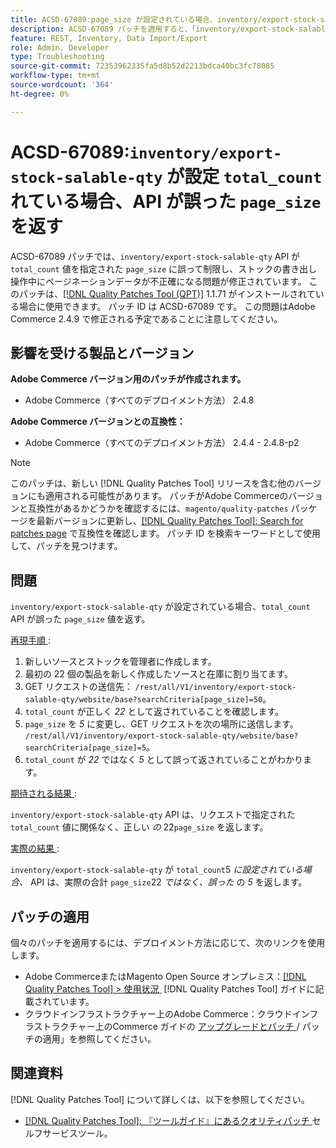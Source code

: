 ```yaml
---
title: ACSD-67089:page_size が設定されている場合、inventory/export-stock-salable-qty API が誤った total_count を返す
description: ACSD-67089 パッチを適用すると、「inventory/export-stock-salable-qty」 API が「total_count」値を指定の「page_size」に誤って制限し、在庫の書き出し操作中に不正確なページネーションデータが発生するAdobe Commerceの問題を修正できます。
feature: REST, Inventory, Data Import/Export
role: Admin, Developer
type: Troubleshooting
source-git-commit: 72353962335fa5d8b52d2213bdca40bc3fc78085
workflow-type: tm+mt
source-wordcount: '364'
ht-degree: 0%

---
```


# ACSD-67089:`inventory/export-stock-salable-qty` が設定 `total_count` れている場合、API が誤った `page_size` を返す

ACSD-67089 パッチでは、`inventory/export-stock-salable-qty` API が `total_count` 値を指定された `page_size` に誤って制限し、ストックの書き出し操作中にページネーションデータが不正確になる問題が修正されています。 このパッチは、[[!DNL Quality Patches Tool (QPT)]](/help/tools/quality-patches-tool/quality-patches-tool-to-self-serve-quality-patches.md) 1.1.71 がインストールされている場合に使用できます。 パッチ ID は ACSD-67089 です。 この問題はAdobe Commerce 2.4.9 で修正される予定であることに注意してください。

## 影響を受ける製品とバージョン

**Adobe Commerce バージョン用のパッチが作成されます。**

* Adobe Commerce（すべてのデプロイメント方法） 2.4.8

**Adobe Commerce バージョンとの互換性：**

* Adobe Commerce（すべてのデプロイメント方法） 2.4.4 - 2.4.8-p2

>[!NOTE]
>
>このパッチは、新しい [!DNL Quality Patches Tool] リリースを含む他のバージョンにも適用される可能性があります。 パッチがAdobe Commerceのバージョンと互換性があるかどうかを確認するには、`magento/quality-patches` パッケージを最新バージョンに更新し、[[!DNL Quality Patches Tool]: Search for patches page](https://experienceleague.adobe.com/tools/commerce-quality-patches/index.html) で互換性を確認します。 パッチ ID を検索キーワードとして使用して、パッチを見つけます。

## 問題

`inventory/export-stock-salable-qty` が設定されている場合、`total_count` API が誤った `page_size` 値を返す。

<u> 再現手順 </u>:

1. 新しいソースとストックを管理者に作成します。
1. 最初の 22 個の製品を新しく作成したソースと在庫に割り当てます。
1. GET リクエストの送信先：
   `/rest/all/V1/inventory/export-stock-salable-qty/website/base?searchCriteria[page_size]=50`。
1. `total_count` が正しく *22* として返されていることを確認します。
1. `page_size` を *5* に変更し、GET リクエストを次の場所に送信します。
   `/rest/all/V1/inventory/export-stock-salable-qty/website/base?searchCriteria[page_size]=5`。
1. `total_count` が *22* ではなく *5* として誤って返されていることがわかります。

<u> 期待される結果 </u>:

`inventory/export-stock-salable-qty` API は、リクエストで指定された `total_count` 値に関係なく、正しい *の* 22`page_size` を返します。

<u> 実際の結果 </u>:

`inventory/export-stock-salable-qty` が `total_count`5 *に設定されている場合、* API は、実際の合計 `page_size`22 *ではなく、誤った* の *5* を返します。

## パッチの適用

個々のパッチを適用するには、デプロイメント方法に応じて、次のリンクを使用します。

* Adobe CommerceまたはMagento Open Source オンプレミス：[[!DNL Quality Patches Tool] > 使用状況 &#x200B;](/help/tools/quality-patches-tool/usage.md) [!DNL Quality Patches Tool] ガイドに記載されています。
* クラウドインフラストラクチャー上のAdobe Commerce：クラウドインフラストラクチャー上のCommerce ガイドの [&#x200B; アップグレードとパッチ &#x200B;](https://experienceleague.adobe.com/docs/commerce-cloud-service/user-guide/develop/upgrade/apply-patches.html)/ パッチの適用」を参照してください。

## 関連資料

[!DNL Quality Patches Tool] について詳しくは、以下を参照してください。

* [[!DNL Quality Patches Tool]: 『ツールガイド』にあるクオリティパッチ &#x200B;](/help/tools/quality-patches-tool/quality-patches-tool-to-self-serve-quality-patches.md) セルフサービスツール。
